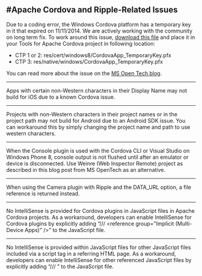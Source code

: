 #**Apache Cordova and Ripple-Related Issues**
----------
Due to a coding error, the Windows Cordova platform has a temporary key in it that expired on 11/11/2014. We are actively working with the community on long term fix. To work around this issue, [download this file](https://git-wip-us.apache.org/repos/asf?p=cordova-windows.git;a=blob;f=template/CordovaApp_TemporaryKey.pfx;h=90d7ab2208ce170d176a2ac8a60eb22fbc1cbf7a;hb=refs/tags/3.7.1) and place it in your Tools for Apache Cordova project in following location:

- CTP 1 or 2: res/cert/windows8/CordovaApp_TemporaryKey.pfx
- CTP 3: res/native/windows/CordovaApp_TemporaryKey.pfx

You can read more about the issue on the [MS Open Tech blog](http://go.microsoft.com/fwlink/?linkid=518810).

----------
Apps with certain non-Western characters in their Display Name may not build for iOS due to a known Cordova issue.

----------
Projects with non-Western characters in their project names or in the project path may not build for Android due to an Android SDK issue. You can workaround this by simply changing the project name and path to use western characters.

----------
When the Console plugin is used with the Cordova CLI or Visual Studio on Windows Phone 8, console output is not flushed until after an emulator or device is disconnected. Use Weinre (Web Inspector Remote) project as described in this blog post from MS OpenTech as an alternative.

----------
When using the Camera plugin with Ripple and the DATA_URL option, a file reference is returned instead.

----------
No IntelliSense is provided for Cordova plugins in JavaScript files in Apache Cordova projects. As a workaround, developers can enable IntelliSense for Cordova plugins by explicitly adding “/// <reference group="Implicit (Multi-Device Apps)” />” to the JavaScript file.

----------
No IntelliSense is provided within JavaScript files for other JavaScript files included via a script tag in a referring HTML page. As a workaround, developers can enable IntelliSense for other referenced JavaScript files by explicitly adding “/// <reference path=”referencedFile.js” />” to the JavaScript file.
